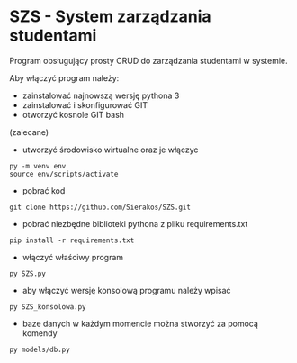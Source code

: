 # SZS - System zarządzania studentami

Program obsługujący prosty CRUD do zarządzania studentami w systemie. 

Aby włączyć program należy:

- zainstalować najnowszą wersję pythona 3
- zainstalować i skonfigurować GIT
- otworzyć kosnole GIT bash

(zalecane)
- utworzyć środowisko wirtualne oraz je włączyc
```
py -m venv env
source env/scripts/activate
```

- pobrać kod
```
git clone https://github.com/Sierakos/SZS.git
```

- pobrać niezbędne biblioteki pythona z pliku requirements.txt
```
pip install -r requirements.txt
```

- włączyć właściwy program
```
py SZS.py
```

- aby włączyć wersję konsolową programu należy wpisać
```
py SZS_konsolowa.py
```

- baze danych w każdym momencie można stworzyć za pomocą komendy
```
py models/db.py
```

